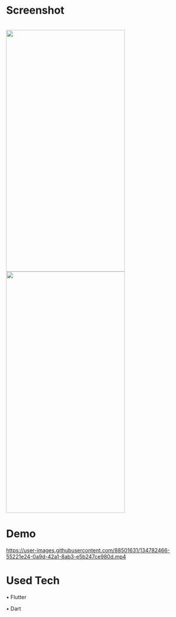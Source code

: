 # Screenshot
<br>

<img src="https://user-images.githubusercontent.com/88501631/134782364-d6ad1869-9a7c-4f57-b17f-ef235ce12a2d.png" width="320" height="650"/>
<br>

<img src="https://user-images.githubusercontent.com/88501631/134782325-ca892816-4878-4662-bae6-8eb9487c9512.png" width="320" height="650"/>
<br>




# Demo




https://user-images.githubusercontent.com/88501631/134782466-55221e24-0a9d-42a1-8ab3-e5b247ce980d.mp4


# Used Tech
• Flutter

• Dart

